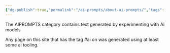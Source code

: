 ```yaml
---
{"dg-publish":true,"permalink":"/ai-prompts/about-ai-prompts/","tags":["public","ai"],"noteIcon":"1","created":"2023-08-15T14:20:20.000+02:00","updated":"2023-03-14T15:49:17.000+01:00"}
---
```



The AIPROMPTS category contains text generated by experimenting with Ai models

Any page on this site that has the tag #ai on was generated using at least some ai tooling.